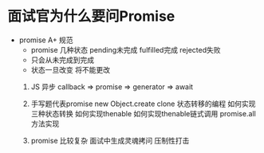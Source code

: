 # 面试官为什么要问Promise 

- promise A+ 规范
  - promise 几种状态  pending未完成    fulfilled完成    rejected失败  
  - 只会从未完成到完成
  - 状态一旦改变 将不能更改
  1. JS  异步   callback => promise => generator => await

  2. 手写题代表promise    new   Object.create    clone
     状态转移的编程  如何实现三种状态转换   如何实现thenable   如何实现thenable链式调用  promise.all 方法实现

  3. promise 比较复杂  面试中生成灵魂拷问  压制性打击
